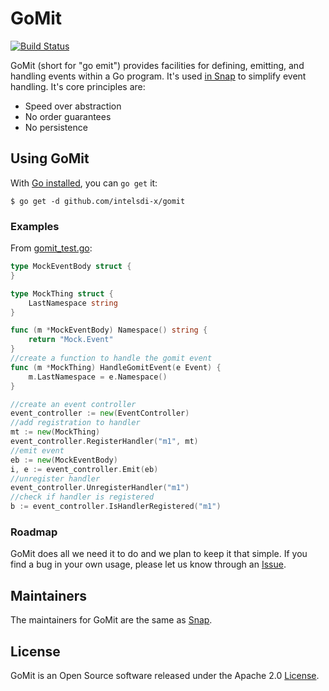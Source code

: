 <!--
http://www.apache.org/licenses/LICENSE-2.0.txt


Copyright 2015 Intel Corporation

Licensed under the Apache License, Version 2.0 (the "License");
you may not use this file except in compliance with the License.
You may obtain a copy of the License at

    http://www.apache.org/licenses/LICENSE-2.0

Unless required by applicable law or agreed to in writing, software
distributed under the License is distributed on an "AS IS" BASIS,
WITHOUT WARRANTIES OR CONDITIONS OF ANY KIND, either express or implied.
See the License for the specific language governing permissions and
limitations under the License.
-->

# GoMit

[![Build Status](https://travis-ci.org/intelsdi-x/gomit.svg?branch=master)](https://travis-ci.org/intelsdi-x/gomit/)

GoMit (short for "go emit") provides facilities for defining, emitting, and handling events within a Go program. It's used [in Snap](https://github.com/intelsdi-x/snap) to simplify event handling. It's core principles are: 
* Speed over abstraction  
* No order guarantees  
* No persistence  

## Using GoMit
With [Go installed](https://golang.org/dl/), you can `go get` it:

```
$ go get -d github.com/intelsdi-x/gomit
```

### Examples

From [gomit_test.go](https://github.com/intelsdi-x/gomit/blob/master/gomit_test.go):

```go
type MockEventBody struct {
}

type MockThing struct {
	LastNamespace string
}

func (m *MockEventBody) Namespace() string {
	return "Mock.Event"
}
//create a function to handle the gomit event
func (m *MockThing) HandleGomitEvent(e Event) {
	m.LastNamespace = e.Namespace()
}

//create an event controller
event_controller := new(EventController)
//add registration to handler
mt := new(MockThing)
event_controller.RegisterHandler("m1", mt)
//emit event
eb := new(MockEventBody)
i, e := event_controller.Emit(eb)
//unregister handler
event_controller.UnregisterHandler("m1")
//check if handler is registered
b := event_controller.IsHandlerRegistered("m1")
```

### Roadmap
GoMit does all we need it to do and we plan to keep it that simple. If you find a bug in your own usage, please let us know through an [Issue](https://github.com/intelsdi-x/gomit/issues/new).

## Maintainers
The maintainers for GoMit are the same as [Snap](https://github.com/intelsdi-x/snap/blob/master/docs/MAINTAINERS.md).

## License
GoMit is an Open Source software released under the Apache 2.0 [License](LICENSE).
